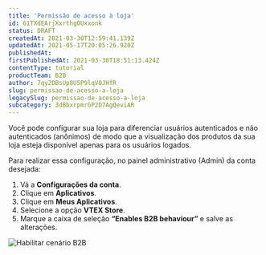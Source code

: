 ```yaml
---
title: 'Permissão de acesso à loja'
id: 61TXdEArjXxrthgOUxxonk
status: DRAFT
createdAt: 2021-03-30T12:59:41.139Z
updatedAt: 2021-05-17T20:05:26.920Z
publishedAt: 
firstPublishedAt: 2021-03-30T18:51:13.424Z
contentType: tutorial
productTeam: B2B
author: 7qy2DBsUp8U5P9lqV0JHfR
slug: permissao-de-acesso-a-loja
legacySlug: permissao-de-acesso-a-loja
subcategory: 3dBbxrpmrGP2D7AgQeviAR
---
```


Você pode configurar sua loja para diferenciar usuários autenticados e não autenticados (anônimos) de modo que a visualização dos produtos da sua loja esteja disponível apenas para os usuários logados.

Para realizar essa configuração, no painel administrativo (Admin) da conta desejada:

1. Vá a __Configurações da conta__.
2. Clique em __Aplicativos__.
3. Clique em __Meus Aplicativos__.
4. Selecione a opção __VTEX Store__.
5. Marque a caixa de seleção __“Enables B2B behaviour”__ e salve as alterações.

![Habilitar cenário B2B](//images.ctfassets.net/alneenqid6w5/Kxh1UuEyCT52qprSkBkeH/49fd977f929e7422641030804973cf2f/Habilitar_B2B.gif)
